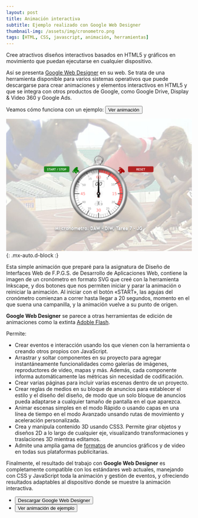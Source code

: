 ```yaml
---
layout: post
title: Animación interactiva
subtitle: Ejemplo realizado con Google Web Designer
thumbnail-img: /assets/img/cronometro.png
tags: [HTML, CSS, javascript, animación, herramientas]
---
```

Cree atractivos diseños interactivos basados ​​en HTML5 y gráficos en movimiento que puedan ejecutarse en cualquier dispositivo.

Así se presenta [Google Web Designer](http://badared.com/javguerra/daw/animacion/) en su web. Se trata de una herramienta disponible para varios sistemas operativos que puede descargarse para crear animaciones y elementos interactivos en HTML5 y que se integra con otros productos de Google, como Google Drive, Display & Video 360 y Google Ads.

Veamos cómo funciona con un ejemplo: [<button>Ver animación</button>](http://badared.com/javguerra/daw/animacion/)

![Cronómetro](/assets/img/cronometro.png){: .mx-auto.d-block :}

Esta simple animación que preparé para la asignatura de Diseño de Interfaces Web de F.P.G.S. de Desarrollo de Aplicaciones Web, contiene la imagen de un cronómetro en formato SVG que creé con la herramienta Inkscape, y dos botones que nos permiten iniciar y parar la animación o reiniciar la animación. Al iniciar con el botón «START», las agujas del cronómetro comienzan a correr hasta llegar a 20 segundos, momento en el que suena una campanilla, y la animación vuelve a su punto de origen.

**Google Web Designer** se parece a otras herramientas de edición de animaciones como la extinta [Adoble Flash](https://es.wikipedia.org/wiki/Adobe_Flash).

Permite:

* Crear eventos e interacción usando los que vienen con la herramienta o creando otros propios con JavaScript.
* Arrastrar y soltar componentes en su proyecto para agregar instantáneamente funcionalidades como galerías de imágenes, reproductores de video, mapas y más. Además, cada componente informa automáticamente las métricas sin necesidad de codificación.
* Crear varias páginas para incluir varias escenas dentro de un proyecto.
* Crear reglas de medios en su bloque de anuncios para establecer el estilo y el diseño del diseño, de modo que un solo bloque de anuncios pueda adaptarse a cualquier tamaño de pantalla en el que aparezca.
* Animar escenas simples en el modo Rápido o usando capas en una línea de tiempo en el modo Avanzado unsando rutas de movimiento y aceleración personalizada.
* Crea y manipula contenido 3D usando CSS3. Permite girar objetos y diseños 2D a lo largo de cualquier eje, visualizando transformaciones y traslaciones 3D mientras editamos.
* Admite una amplia gama de [formatos](https://www.richmediagallery.com/formats) de anuncios gráficos y de video en todas sus plataformas publicitarias.

Finalmente, el resultado del trabajo con **Google Web Designer** es completamente compatible con los estándares web actuales, manejando con CSS y JavaScript toda la animación y gestión de eventos, y ofreciendo resultados adaptables al dispositivo donde se muestre la animación interactiva.

* [<button>Descargar Google Web Designer</button>](http://badared.com/javguerra/daw/animacion/)
* [<button>Ver animación de ejemplo</button>](http://badared.com/javguerra/daw/animacion/)

